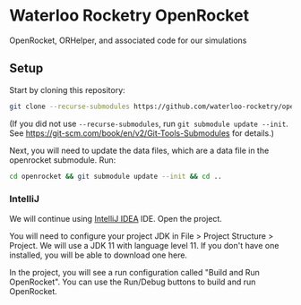 # Waterloo Rocketry OpenRocket

OpenRocket, ORHelper, and associated code for our simulations

## Setup

Start by cloning this repository:

```sh
git clone --recurse-submodules https://github.com/waterloo-rocketry/openrocket
```

(If you did not use `--recurse-submodules`, run `git submodule update --init`. See https://git-scm.com/book/en/v2/Git-Tools-Submodules for details.)

Next, you will need to update the data files, which are a data file in the openrocket submodule. Run:
```sh
cd openrocket && git submodule update --init && cd ..
```

### IntelliJ

We will continue using [IntelliJ IDEA](https://www.jetbrains.com/idea/) IDE. Open the project.

You will need to configure your project JDK in File > Project Structure > Project. We will use a JDK 11 with language level 11.
If you don't have one installed, you will be able to download one here.

In the project, you will see a run configuration called "Build and Run OpenRocket".
You can use the Run/Debug buttons to build and run OpenRocket.
